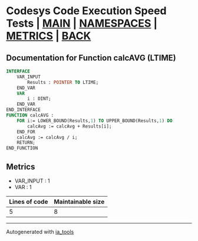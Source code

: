 # Codesys Code Execution Speed Tests | [MAIN] | [NAMESPACES] | [METRICS] | [BACK]  

## Documentation for Function calcAVG (LTIME)  

```pascal
INTERFACE
    VAR_INPUT 
        Results : POINTER TO LTIME;
    END_VAR
    VAR 
        i : DINT;
    END_VAR
END_INTERFACE
FUNCTION calcAVG :
    FOR i:= LOWER_BOUND(Results,1) TO UPPER_BOUND(Results,1) DO
    	calcAvg := calcAvg + Results[i];
    END_FOR
    calcAvg := calcAvg / i;
    RETURN;
END_FUNCTION
```

## Metrics  

- VAR_INPUT : 1
- VAR : 1

| Lines of code | Maintainable size |
| ------------- | ----------------- |
| 5 | 8 |

---
Autogenerated with [ia_tools](https://github.com/tkucic/ia_tools)  

[MAIN]: ../../../../index_st.md
[NAMESPACES]: ../../nsList_st.md
[METRICS]: ../../../metrics_st.md
[BACK]: ../nsMain_st.md
